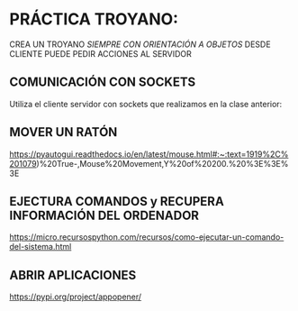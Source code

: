 # PRÁCTICA TROYANO:

CREA UN TROYANO *SIEMPRE CON ORIENTACIÓN A OBJETOS* DESDE CLIENTE PUEDE PEDIR ACCIONES AL SERVIDOR

## COMUNICACIÓN CON SOCKETS
Utiliza el cliente servidor con sockets que realizamos en la clase anterior:

## MOVER UN RATÓN
https://pyautogui.readthedocs.io/en/latest/mouse.html#:~:text=1919%2C%201079)%20True-,Mouse%20Movement,Y%20of%20200.%20%3E%3E%3E

## EJECTURA COMANDOS y RECUPERA INFORMACIÓN DEL ORDENADOR
https://micro.recursospython.com/recursos/como-ejecutar-un-comando-del-sistema.html

## ABRIR APLICACIONES
https://pypi.org/project/appopener/


